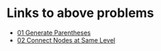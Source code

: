 # Links to above problems

- [01 Generate Parentheses](https://practice.geeksforgeeks.org/problems/generate-all-possible-parentheses/1/?company[]=Google&company[]=Google&page=1&query=company[]Googlepage1company[]Google#)
- [02 Connect Nodes at Same Level](https://practice.geeksforgeeks.org/problems/connect-nodes-at-same-level/1/?problemType=functional&page=1&sortBy=submissions&company[]=Google&company[]=Apple&query=problemTypefunctionalpage1sortBysubmissionscompany[]Googlecompany[]Apple#)

